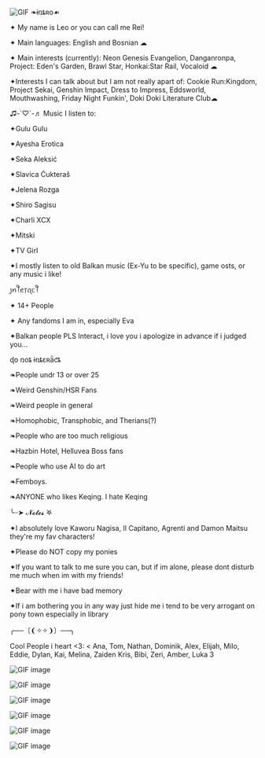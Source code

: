 ![GIF](https://i.gifer.com/2R9u.gif)
❧ɨռȶʀօ☙

✦ My name is Leo or you can call me Rei!

✦ Main languages: English and Bosnian ☁︎

✦ Main interests (currently): Neon Genesis Evangelion, Danganronpa, Project: Eden's Garden, Brawl Star, Honkai:Star Rail, Vocaloid ☁︎

✦Interests I can talk about but I am not really apart of: Cookie Run:Kingdom, Project Sekai, Genshin Impact, Dress to Impress, Eddsworld, Mouthwashing, Friday Night Funkin', Doki Doki Literature Club☁︎

♫-`♡´-♬ Music I listen to: 

✦Gulu Gulu

✦Ayesha Erotica

✦Seka Aleksić

✦Slavica Ćukteraš

✦Jelena Rozga

✦Shiro Sagisu

✦Charli XCX

✦Mitski

✦TV Girl

✦I mostly listen to old Balkan music (Ex-Yu to be specific), game osts, or any music i like!

꠸ꪀꪻꫀ᥅ꪖᥴꪻ

✦ 14+ People

✦ Any fandoms I am in, especially Eva

✦Balkan people PLS Interact, i love you i apologize in advance if i judged you...

ɖօ ռօȶ ɨռȶɛʀǟƈȶ

❧People undr 13 or over 25

❧Weird Genshin/HSR Fans

❧Weird people in general

❧Homophobic, Transphobic, and Therians(?)

❧People who are too much religious

❧Hazbin Hotel, Helluvea Boss fans

❧People who use AI to do art

❧Femboys.

❧ANYONE who likes Keqing. I hate Keqing


ׂ╰┈➤ 𝓝𝓸𝓽𝓮𝓼 ࣪𖤐

✦I absolutely love Kaworu Nagisa, Il Capitano, Agrenti and Damon Maitsu they're my fav characters!

✦Please do NOT copy my ponies

✦If you want to talk to me sure you can, but if im alone, please dont disturb me much when im with my friends!

✦Bear with me i have bad memory

✦If i am bothering you in any way just hide me i tend to be very arrogant on pony town especially in library


╭──〔❨✧✧❩〕──╮

Cool People i heart <3:
< Ana, Tom, Nathan, Dominik, Alex, Elijah, Milo, Eddie, Dylan, Kai, Melina, Zaiden Kris, Bibi, Zeri, Amber, Luka 3

![GIF image](https://i.gifer.com/JQer.gif)

![GIF image](https://i.gifer.com/4KMq.gif)

![GIF image](https://i.gifer.com/2RA1.gif)

![GIF image](https://i.gifer.com/40pQ.gif)

![GIF image](https://i.gifer.com/4RFL.gif)

![GIF image](https://i.gifer.com/24AK.gif)
